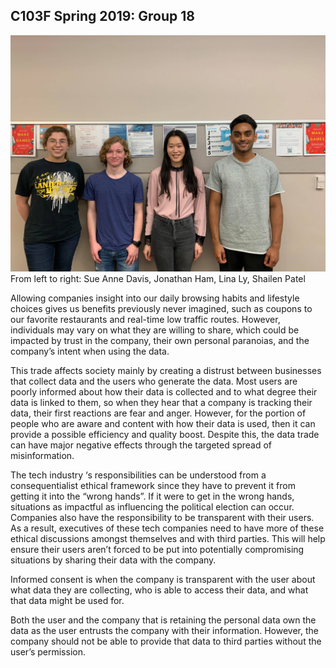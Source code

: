 ## C103F Spring 2019: Group 18
<img src="56252806_317928325473583_7763946393101664256_n.jpg" width="800" />
From left to right: Sue Anne Davis, Jonathan Ham, Lina Ly, Shailen Patel 


Allowing companies insight into our daily browsing habits and lifestyle choices gives us benefits previously never imagined, such as coupons to our favorite restaurants and real-time low traffic routes. However, individuals may vary on what they are willing to share, which could be impacted by trust in the company, their own personal paranoias, and the company’s intent when using the data. 

This trade affects society mainly by creating a distrust between businesses that collect data and the users who generate the data. Most users are poorly informed about how their data is collected and to what degree their data is linked to them, so when they hear that a company is tracking their data, their first reactions are fear and anger. However, for the portion of people who are aware and content with how their data is used, then it can provide a possible efficiency and quality boost. Despite this, the data trade can have major negative effects through the targeted spread of misinformation.

The tech industry ‘s responsibilities can be understood from a consequentialist ethical framework since they have to prevent it from getting it into the “wrong hands”. If it were to get in the wrong hands, situations as impactful as influencing the political election can occur. Companies also have the responsibility to be transparent with their users. As a result, executives of these tech companies need to have more of these ethical discussions amongst themselves and with third parties. This will help ensure their users aren’t forced to be put into potentially compromising situations by sharing their data with the company.

Informed consent is when the company is transparent with the user about what data they are collecting, who is able to access their data, and what that data might be used for. 

Both the user and the company that is retaining the personal data own the data as the user entrusts the company with their information. However, the company should not be able to provide that data to third parties without the user’s permission.
